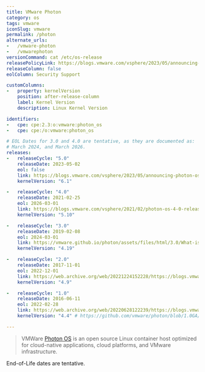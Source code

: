 ```yaml
---
title: VMware Photon
category: os
tags: vmware
iconSlug: vmware
permalink: /photon
alternate_urls:
-   /vmware-photon
-   /vmwarephoton
versionCommand: cat /etc/os-release
releasePolicyLink: https://blogs.vmware.com/vsphere/2023/05/announcing-photon-os-5-0-general-availability.html
releaseColumn: false
eolColumn: Security Support

customColumns:
-   property: kernelVersion
    position: after-release-column
    label: Kernel Version
    description: Linux Kernel Version

identifiers:
-   cpe: cpe:2.3:o:vmware:photon_os
-   cpe: cpe:/o:vmware:photon_os

# EOL Dates for 3.0 and 4.0 are tentative, as they are documented as:
# March 2024, and March 2026.
releases:
-   releaseCycle: "5.0"
    releaseDate: 2023-05-02
    eol: false
    link: https://blogs.vmware.com/vsphere/2023/05/announcing-photon-os-5-0-general-availability.html
    kernelVersion: "6.1"

-   releaseCycle: "4.0"
    releaseDate: 2021-02-25
    eol: 2026-03-01
    link: https://blogs.vmware.com/vsphere/2021/02/photon-os-4-0-release-announcement.html
    kernelVersion: "5.10"

-   releaseCycle: "3.0"
    releaseDate: 2019-02-08
    eol: 2024-03-01
    link: https://vmware.github.io/photon/assets/files/html/3.0/What-is-New-in-Photon-OS-3.0.html
    kernelVersion: "4.19"

-   releaseCycle: "2.0"
    releaseDate: 2017-11-01
    eol: 2022-12-01
    link: https://web.archive.org/web/20221224152228/https://blogs.vmware.com/cloudnative/2017/11/01/version-2-0-project-photon-os/
    kernelVersion: "4.9"

-   releaseCycle: "1.0"
    releaseDate: 2016-06-11
    eol: 2022-02-28
    link: https://web.archive.org/web/20220628122239/https://blogs.vmware.com/cloudnative/2016/06/16/vmwares-photon-os-1-0-now-available/
    kernelVersion: "4.4" # https://github.com/vmware/photon/blob/1.0GA/SPECS/linux/linux.spec

---
```


> VMWare [Photon OS](https://vmware.github.io/photon/) is an open source Linux container host
> optimized for cloud-native applications, cloud platforms, and VMware infrastructure.

End-of-Life dates are tentative.
